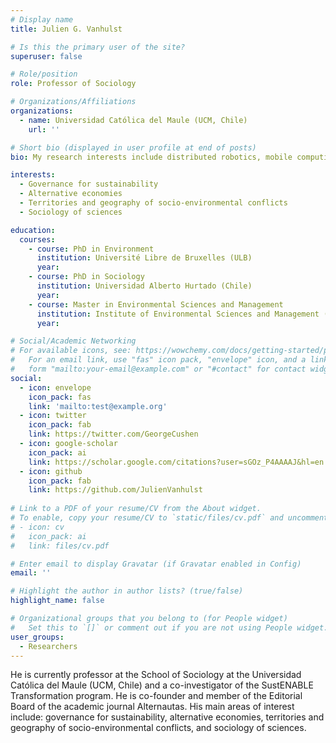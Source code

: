```yaml
---
# Display name
title: Julien G. Vanhulst

# Is this the primary user of the site?
superuser: false

# Role/position
role: Professor of Sociology

# Organizations/Affiliations
organizations:
  - name: Universidad Católica del Maule (UCM, Chile)
    url: ''

# Short bio (displayed in user profile at end of posts)
bio: My research interests include distributed robotics, mobile computing and programmable matter.

interests:
  - Governance for sustainability
  - Alternative economies
  - Territories and geography of socio-environmental conflicts
  - Sociology of sciences

education:
  courses:
    - course: PhD in Environment
      institution: Université Libre de Bruxelles (ULB)
      year: 
    - course: PhD in Sociology
      institution: Universidad Alberto Hurtado (Chile)
      year: 
    - course: Master in Environmental Sciences and Management
      institution: Institute of Environmental Sciences and Management (ULB)
      year: 

# Social/Academic Networking
# For available icons, see: https://wowchemy.com/docs/getting-started/page-builder/#icons
#   For an email link, use "fas" icon pack, "envelope" icon, and a link in the
#   form "mailto:your-email@example.com" or "#contact" for contact widget.
social:
  - icon: envelope
    icon_pack: fas
    link: 'mailto:test@example.org'
  - icon: twitter
    icon_pack: fab
    link: https://twitter.com/GeorgeCushen
  - icon: google-scholar
    icon_pack: ai
    link: https://scholar.google.com/citations?user=sGOz_P4AAAAJ&hl=en
  - icon: github
    icon_pack: fab
    link: https://github.com/JulienVanhulst
    
# Link to a PDF of your resume/CV from the About widget.
# To enable, copy your resume/CV to `static/files/cv.pdf` and uncomment the lines below.
# - icon: cv
#   icon_pack: ai
#   link: files/cv.pdf

# Enter email to display Gravatar (if Gravatar enabled in Config)
email: ''

# Highlight the author in author lists? (true/false)
highlight_name: false

# Organizational groups that you belong to (for People widget)
#   Set this to `[]` or comment out if you are not using People widget.
user_groups:
  - Researchers
---
```


He is currently professor at the School of Sociology at the Universidad Católica del Maule (UCM, Chile) and a co-investigator of the SustENABLE Transformation program. He is co-founder and member of the Editorial Board of the academic journal Alternautas. His main areas of interest include: governance for sustainability, alternative economies, territories and geography of socio-environmental conflicts, and sociology of sciences.


